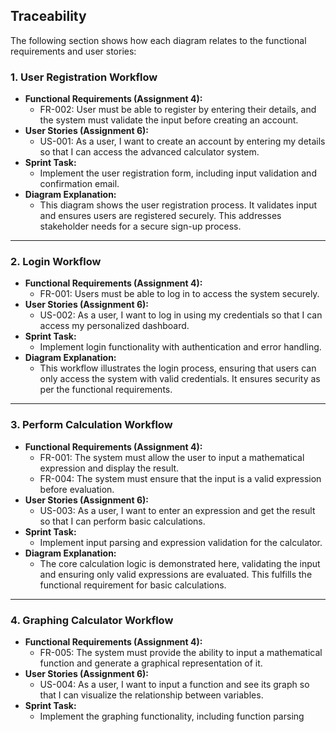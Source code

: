 
## Traceability

The following section shows how each diagram relates to the functional requirements and user stories:

### 1. **User Registration Workflow**
- **Functional Requirements (Assignment 4):**
  - FR-002: User must be able to register by entering their details, and the system must validate the input before creating an account.
- **User Stories (Assignment 6):**
  - US-001: As a user, I want to create an account by entering my details so that I can access the advanced calculator system.
- **Sprint Task:**
  - Implement the user registration form, including input validation and confirmation email.
- **Diagram Explanation:**
  - This diagram shows the user registration process. It validates input and ensures users are registered securely. This addresses stakeholder needs for a secure sign-up process.

---

### 2. **Login Workflow**
- **Functional Requirements (Assignment 4):**
  - FR-001: Users must be able to log in to access the system securely.
- **User Stories (Assignment 6):**
  - US-002: As a user, I want to log in using my credentials so that I can access my personalized dashboard.
- **Sprint Task:**
  - Implement login functionality with authentication and error handling.
- **Diagram Explanation:**
  - This workflow illustrates the login process, ensuring that users can only access the system with valid credentials. It ensures security as per the functional requirements.

---

### 3. **Perform Calculation Workflow**
- **Functional Requirements (Assignment 4):**
  - FR-001: The system must allow the user to input a mathematical expression and display the result.
  - FR-004: The system must ensure that the input is a valid expression before evaluation.
- **User Stories (Assignment 6):**
  - US-003: As a user, I want to enter an expression and get the result so that I can perform basic calculations.
- **Sprint Task:**
  - Implement input parsing and expression validation for the calculator.
- **Diagram Explanation:**
  - The core calculation logic is demonstrated here, validating the input and ensuring only valid expressions are evaluated. This fulfills the functional requirement for basic calculations.

---

### 4. **Graphing Calculator Workflow**
- **Functional Requirements (Assignment 4):**
  - FR-005: The system must provide the ability to input a mathematical function and generate a graphical representation of it.
- **User Stories (Assignment 6):**
  - US-004: As a user, I want to input a function and see its graph so that I can visualize the relationship between variables.
- **Sprint Task:**
  - Implement the graphing functionality, including function parsing
